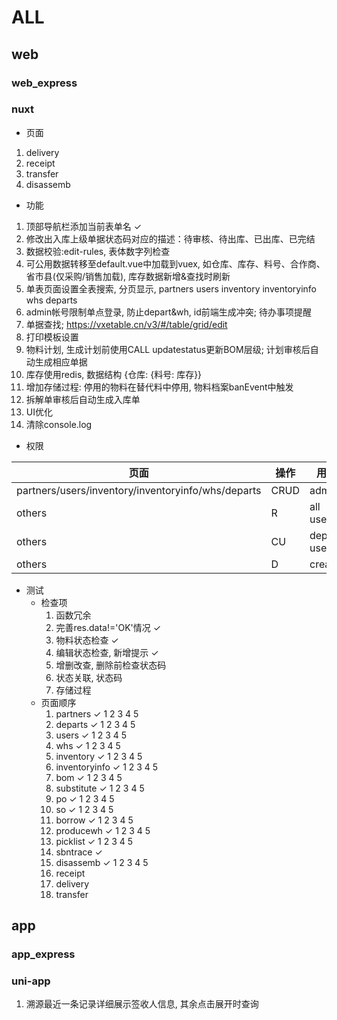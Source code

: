 # ALL

## web

### web_express

### nuxt

- 页面

1. delivery
2. receipt
3. transfer
4. disassemb

- 功能

1. 顶部导航栏添加当前表单名 ✓
2. 修改出入库上级单据状态码对应的描述：待审核、待出库、已出库、已完结
3. 数据校验:edit-rules, 表体数字列检查
4. 可公用数据转移至default.vue中加载到vuex, 如仓库、库存、料号、合作商、省市县(仅采购/销售加载), 库存数据新增&查找时刷新
5. 单表页面设置全表搜索, 分页显示, partners users inventory inventoryinfo whs departs
6. admin帐号限制单点登录, 防止depart&wh, id前端生成冲突; 待办事项提醒
7. 单据查找; <https://vxetable.cn/v3/#/table/grid/edit>
8. 打印模板设置
9. 物料计划, 生成计划前使用CALL updatestatus更新BOM层级; 计划审核后自动生成相应单据
10. 库存使用redis, 数据结构 {仓库: {料号: 库存}}
11. 增加存储过程: 停用的物料在替代料中停用, 物料档案banEvent中触发
12. 拆解单审核后自动生成入库单
13. UI优化
14. 清除console.log

- 权限

| 页面    | 操作       | 用户       |
| ------- | --------- | ---------- |
| partners/users/inventory/inventoryinfo/whs/departs     | CRUD  | admin |
| others     | R  | all users |
| others     | CU  | depart users |
| others     | D  | creator |

- 测试
  - 检查项
    1. 函数冗余
    2. 完善res.data!='OK'情况 ✓
    3. 物料状态检查 ✓
    4. 编辑状态检查, 新增提示 ✓
    5. 增删改查, 删除前检查状态码
    6. 状态关联, 状态码
    7. 存储过程
  - 页面顺序
    1. partners ✓ 1 2 3 4 5
    2. departs ✓ 1 2 3 4 5
    3. users ✓ 1 2 3 4 5
    4. whs ✓ 1 2 3 4 5
    5. inventory ✓ 1 2 3 4 5
    6. inventoryinfo ✓ 1 2 3 4 5
    7. bom ✓ 1 2 3 4 5
    8. substitute ✓ 1 2 3 4 5
    9. po ✓ 1 2 3 4 5
    10. so ✓ 1 2 3 4 5
    11. borrow ✓ 1 2 3 4 5
    12. producewh ✓ 1 2 3 4 5
    13. picklist ✓ 1 2 3 4 5
    14. sbntrace ✓
    15. disassemb ✓ 1 2 3 4 5
    16. receipt
    17. delivery
    18. transfer

## app

### app_express

### uni-app

1. 溯源最近一条记录详细展示签收人信息, 其余点击展开时查询
